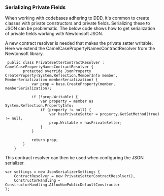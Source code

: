 ### Serializing Private Fields
When working with codebases adhering to DDD, it's common to create classes with private constructors and private fields. Serializing these to JSON can be problematic.  The below code shows how to get serialization of private fields working with Newtonsoft JSON.

A new contract resolver is needed that makes the private setter writable. Here we extend the CamelCasePropertyNamesContractResolver from the Newtonsoft library.

```
 public class PrivateSetterContractResolver : CamelCasePropertyNamesContractResolver {
        protected override JsonProperty CreateProperty(System.Reflection.MemberInfo member, MemberSerialization memberSerialization) {
            var prop = base.CreateProperty(member, memberSerialization);

            if (!prop.Writable) {
                var property = member as System.Reflection.PropertyInfo;
                if (property != null) {
                    var hasPrivateSetter = property.GetSetMethod(true) != null;
                    prop.Writable = hasPrivateSetter;
                }
            }

            return prop;
        }
    }
```

This contract resolver can then be used when configuring the JSON serializer.
```
var settings = new JsonSerializerSettings {
    ContractResolver = new PrivateSetterContractResolver(),
    ConstructorHandling = ConstructorHandling.AllowNonPublicDefaultConstructor
};
```